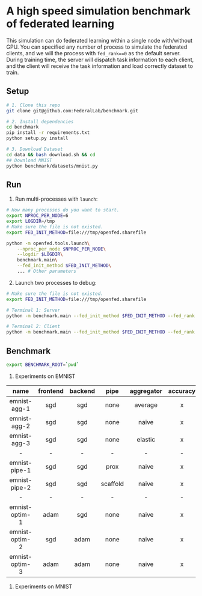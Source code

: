# A high speed simulation benchmark of federated learning

This simulation can do federated learning within a single node with/without GPU.
You can specified any number of process to simulate the federated clients, and we will the process with `fed_rank==0` as the default server. During training time, the server will dispatch task information to each client, and the client will receive the task information and load correctly dataset to train.

## Setup

```bash
# 1. Clone this repo
git clone git@github.com:FederalLab/benchmark.git

# 2. Install dependencies
cd benchmark
pip install -r requirements.txt
python setup.py install

# 3. Download Dataset
cd data && bash download.sh && cd
## Download MNIST
python benchmark/datasets/mnist.py
```

## Run

1. Run multi-processes with `launch`:

```bash
# How many processes do you want to start.
export NPROC_PER_NODE=6
export LOGDIR=/tmp
# Make sure the file is not existed.
export FED_INIT_METHOD=file:///tmp/openfed.sharefile

python -m openfed.tools.launch\
    --nproc_per_node $NPROC_PER_NODE\
    --logdir $LOGDIR\
    benchmark.main\
    --fed_init_method $FED_INIT_METHOD\
    ... # Other parameters
```

2. Launch two processes to debug:

```bash
# Make sure the file is not existed.
export FED_INIT_METHOD=file:///tmp/openfed.sharefile

# Terminal 1: Server
python -m benchmark.main --fed_init_method $FED_INIT_METHOD --fed_rank 0 --fed_world_size 2 ... # Other parameters

# Terminal 2: Client
python -m benchmark.main --fed_init_method $FED_INIT_METHOD --fed_rank 1 --fed_world_size 2 ... # Other parameters
```

## Benchmark

```bash
export BENCHMARK_ROOT=`pwd`
```

1. Experiments on EMNIST

|      name      | frontend | backend |   pipe   | aggregator | accuracy |  CMD  |  LOG  |  NOTE  |
| :------------: | :------: | :-----: | :------: | :--------: | :------: | :---: | :---: | :----: |
|  emnist-agg-1  |   sgd    |   sgd   |   none   |  average   |    x     |   x   |   x   | FedSGD |
|  emnist-agg-2  |   sgd    |   sgd   |   none   |   naive    |    x     |   x   |   x   | FedAvg |
|  emnist-agg-3  |   sgd    |   sgd   |   none   |  elastic   |    x     |   x   |   x   |   x    |
|       -        |    -     |    -    |    -     |     -      |    -     |   -   |   -   |   -    |
| emnist-pipe-1  |   sgd    |   sgd   |   prox   |   naive    |    x     |   x   |   x   |   x    |
| emnist-pipe-2  |   sgd    |   sgd   | scaffold |   naive    |    x     |   x   |   x   |   x    |
|       -        |    -     |    -    |    -     |     -      |    -     |   -   |   -   |   -    |
| emnist-optim-1 |   adam   |   sgd   |   none   |   naive    |    x     |   x   |   x   |   x    |
| emnist-optim-2 |   sgd    |  adam   |   none   |   naive    |    x     |   x   |   x   |   x    |
| emnist-optim-3 |   adam   |  adam   |   none   |   naive    |    x     |   x   |   x   |   x    |

1. Experiments on MNIST
